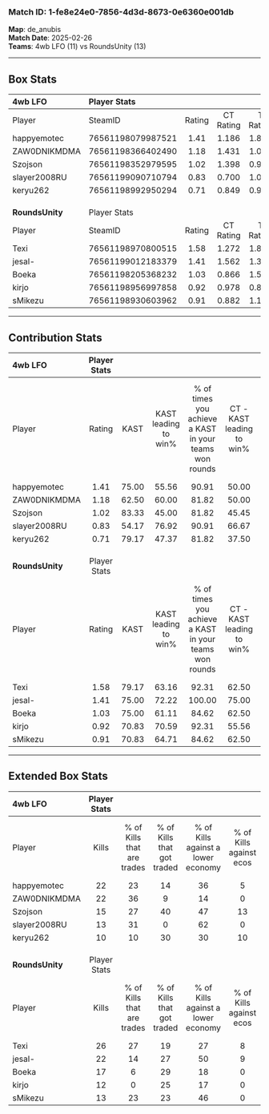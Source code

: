 ### Match ID: 1-fe8e24e0-7856-4d3d-8673-0e6360e001db  
**Map**: de_anubis  
**Match Date**: 2025-02-26  
**Teams**: 4wb LFO (11) vs RoundsUnity (13)  

---  

## Box Stats  

| **4wb LFO**     | Player Stats      |        |           |          |       |       |       |         |        |      |     |
| :- | :- | :-: | :-: | :-: | :-: | :-: | :-: | :-: | :-: | :-: | :-: |
| Player          | SteamID           | Rating | CT Rating | T Rating | KAST  |  ADR  | Kills | Assists | Deaths | K/D  | HS% |
| happyemotec     | 76561198079987521 |  1.41  |   1.186   |  1.822   | 75.00 | 101.8 |  22   |    5    |   15   | 1.47 | 59  |
| ZAW0DNIKMDMA    | 76561198366402490 |  1.18  |   1.431   |  1.033   | 62.50 | 75.6  |  22   |    1    |   17   | 1.29 | 45  |
| Szojson         | 76561198352979595 |  1.02  |   1.398   |  0.988   | 83.33 | 65.9  |  15   |    4    |   19   | 0.79 | 46  |
| slayer2008RU    | 76561199090710794 |  0.83  |   0.700   |  1.026   | 54.17 | 76.5  |  13   |    9    |   17   | 0.76 | 53  |
| keryu262        | 76561198992950294 |  0.71  |   0.849   |  0.913   | 79.17 | 53.4  |  10   |    6    |   22   | 0.45 | 80  |
|                 |                   |        |           |          |       |       |       |         |        |      |     |
|                 |                   |        |           |          |       |       |       |         |        |      |     |
|                 |                   |        |           |          |       |       |       |         |        |      |     |
| **RoundsUnity** | Player Stats      |        |           |          |       |       |       |         |        |      |     |
| Player          | SteamID           | Rating | CT Rating | T Rating | KAST  |  ADR  | Kills | Assists | Deaths | K/D  | HS% |
| Texi            | 76561198970800515 |  1.58  |   1.272   |  1.898   | 79.17 | 100.5 |  26   |    3    |   15   | 1.73 | 57  |
| jesal-          | 76561199012183379 |  1.41  |   1.562   |  1.301   | 75.00 | 105.1 |  22   |    6    |   16   | 1.38 | 36  |
| Boeka           | 76561198205368232 |  1.03  |   0.866   |  1.552   | 75.00 | 66.1  |  17   |    5    |   19   | 0.89 | 23  |
| kirjo           | 76561198956997858 |  0.92  |   0.978   |  0.897   | 70.83 | 75.1  |  12   |   10    |   17   | 0.71 | 50  |
| sMikezu         | 76561198930603962 |  0.91  |   0.882   |  1.113   | 70.83 | 55.4  |  13   |    4    |   15   | 0.87 | 53  |
---  

## Contribution Stats  

| **4wb LFO**     | Player Stats |       |                      |                                                        |                           |                                                             |                          |                                                            |
| :- | :-: | :-: | :-: | :-: | :-: | :-: | :-: | :-: |
| Player          |    Rating    | KAST  | KAST leading to win% | % of times you achieve a KAST in your teams won rounds | CT - KAST leading to win% | CT - % of times you achieve a KAST in your teams won rounds | T - KAST leading to win% | T - % of times you achieve a KAST in your teams won rounds |
| happyemotec     |     1.41     | 75.00 |        55.56         |                         90.91                          |           50.00           |                            80.00                            |          60.00           |                           100.00                           |
| ZAW0DNIKMDMA    |     1.18     | 62.50 |        60.00         |                         81.82                          |           50.00           |                            80.00                            |          71.43           |                           83.33                            |
| Szojson         |     1.02     | 83.33 |        45.00         |                         81.82                          |           45.45           |                           100.00                            |          44.44           |                           66.67                            |
| slayer2008RU    |     0.83     | 54.17 |        76.92         |                         90.91                          |           66.67           |                            80.00                            |          85.71           |                           100.00                           |
| keryu262        |     0.71     | 79.17 |        47.37         |                         81.82                          |           37.50           |                            60.00                            |          54.55           |                           100.00                           |
|                 |              |       |                      |                                                        |                           |                                                             |                          |                                                            |
|                 |              |       |                      |                                                        |                           |                                                             |                          |                                                            |
|                 |              |       |                      |                                                        |                           |                                                             |                          |                                                            |
| **RoundsUnity** | Player Stats |       |                      |                                                        |                           |                                                             |                          |                                                            |
| Player          |    Rating    | KAST  | KAST leading to win% | % of times you achieve a KAST in your teams won rounds | CT - KAST leading to win% | CT - % of times you achieve a KAST in your teams won rounds | T - KAST leading to win% | T - % of times you achieve a KAST in your teams won rounds |
| Texi            |     1.58     | 79.17 |        63.16         |                         92.31                          |           62.50           |                            83.33                            |          63.64           |                           100.00                           |
| jesal-          |     1.41     | 75.00 |        72.22         |                         100.00                         |           75.00           |                           100.00                            |          70.00           |                           100.00                           |
| Boeka           |     1.03     | 75.00 |        61.11         |                         84.62                          |           62.50           |                            83.33                            |          60.00           |                           85.71                            |
| kirjo           |     0.92     | 70.83 |        70.59         |                         92.31                          |           55.56           |                            83.33                            |          87.50           |                           100.00                           |
| sMikezu         |     0.91     | 70.83 |        64.71         |                         84.62                          |           62.50           |                            83.33                            |          66.67           |                           85.71                            |
---  

## Extended Box Stats  

| **4wb LFO**     | Player Stats |                            |                            |                                    |                         |                              |                                 |        |                             |                                     |                          |                               |                            |
| :- | :-: | :-: | :-: | :-: | :-: | :-: | :-: | :-: | :-: | :-: | :-: | :-: | :-: |
| Player          |    Kills     | % of Kills that are trades | % of Kills that got traded | % of Kills against a lower economy | % of Kills against ecos | % of Kills that are flawless | % of Kills that are close duels | Deaths | % of Deaths that get traded | % of Deaths against a lower economy | % of Deaths against ecos | % of Deaths that are flawless | % of Deaths that are close |
| happyemotec     |      22      |             23             |             14             |                 36                 |            5            |              64              |                0                |   15   |             27              |                 13                  |            7             |              40               |             7              |
| ZAW0DNIKMDMA    |      22      |             36             |             9              |                 14                 |            0            |              50              |                9                |   17   |             12              |                 29                  |            6             |              71               |             12             |
| Szojson         |      15      |             27             |             40             |                 47                 |           13            |              53              |                0                |   19   |             42              |                 26                  |            5             |              68               |             16             |
| slayer2008RU    |      13      |             31             |             0              |                 62                 |            0            |              46              |                0                |   17   |              6              |                 12                  |            6             |              41               |             12             |
| keryu262        |      10      |             10             |             30             |                 30                 |           10            |              50              |               10                |   22   |             32              |                 27                  |            5             |              68               |             0              |
|                 |              |                            |                            |                                    |                         |                              |                                 |        |                             |                                     |                          |                               |                            |
|                 |              |                            |                            |                                    |                         |                              |                                 |        |                             |                                     |                          |                               |                            |
|                 |              |                            |                            |                                    |                         |                              |                                 |        |                             |                                     |                          |                               |                            |
| **RoundsUnity** | Player Stats |                            |                            |                                    |                         |                              |                                 |        |                             |                                     |                          |                               |                            |
| Player          |    Kills     | % of Kills that are trades | % of Kills that got traded | % of Kills against a lower economy | % of Kills against ecos | % of Kills that are flawless | % of Kills that are close duels | Deaths | % of Deaths that get traded | % of Deaths against a lower economy | % of Deaths against ecos | % of Deaths that are flawless | % of Deaths that are close |
| Texi            |      26      |             27             |             19             |                 27                 |            8            |              77              |                4                |   15   |              0              |                 33                  |            7             |              53               |             7              |
| jesal-          |      22      |             14             |             27             |                 50                 |            9            |              59              |                9                |   16   |              6              |                 38                  |            6             |              38               |             0              |
| Boeka           |      17      |             6              |             29             |                 18                 |            0            |              41              |               12                |   19   |             42              |                 37                  |            5             |              74               |             0              |
| kirjo           |      12      |             0              |             25             |                 17                 |            0            |              42              |               25                |   17   |              6              |                 35                  |            6             |              47               |             12             |
| sMikezu         |      13      |             23             |             23             |                 46                 |            0            |              62              |                0                |   15   |             27              |                 27                  |            7             |              53               |             0              |
